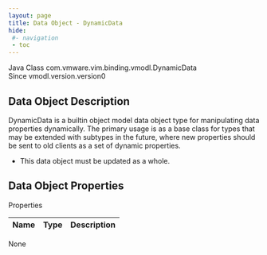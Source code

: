 ```yaml
---
layout: page
title: Data Object - DynamicData
hide:
 #- navigation
 - toc
---
```


  
 
  



Java Class
    com.vmware.vim.binding.vmodl.DynamicData  
Since 
    vmodl.version.version0

## Data Object Description 

DynamicData is a builtin object model data object type for manipulating data properties dynamically. The primary usage is as a base class for types that may be extended with subtypes in the future, where new properties should be sent to old clients as a set of dynamic properties. 

  * This data object must be updated as a whole.



## Data Object Properties

Properties

Name |  Type |  Description   
---|---|---  
None  
  
  

  
  

